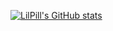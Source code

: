 [![LilPill's GitHub stats](https://github-readme-stats.vercel.app/api?username=lilpill)](https://github.com/anuraghazra/github-readme-stats)
